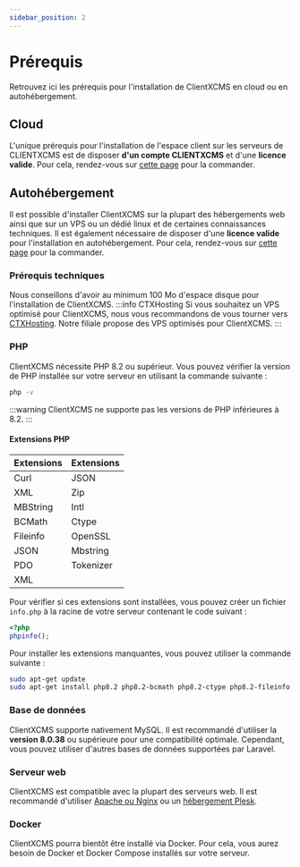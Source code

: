 ```yaml
---
sidebar_position: 2
---
```


# Prérequis
Retrouvez ici les prérequis pour l'installation de ClientXCMS en cloud ou en autohébergement.

## Cloud
L'unique prérequis pour l'installation de l'espace client sur les serveurs de CLIENTXCMS est de disposer **d'un compte CLIENTXCMS** et d'une **licence valide**. Pour cela, rendez-vous sur [cette page](https://clientxcms.com/pricing) pour la commander.

## Autohébergement
Il est possible d'installer ClientXCMS sur la plupart des hébergements web ainsi que sur un VPS ou un dédié linux et de certaines connaissances techniques. Il est également nécessaire de disposer d'une **licence valide** pour l'installation en autohébergement. Pour cela, rendez-vous sur [cette page](https://clientxcms.com/pricing) pour la commander.

### Prérequis techniques
Nous conseillons d'avoir au minimum 100 Mo d'espace disque pour l'installation de ClientXCMS.
:::info CTXHosting
Si vous souhaitez un VPS optimisé pour ClientXCMS, nous vous recommandons de vous tourner vers [CTXHosting](https://ctxhosting.fr). Notre filiale propose des VPS optimisés pour ClientXCMS.
:::
### PHP
ClientXCMS nécessite PHP 8.2 ou supérieur. Vous pouvez vérifier la version de PHP installée sur votre serveur en utilisant la commande suivante :
```bash
php -v
```
:::warning
ClientXCMS ne supporte pas les versions de PHP inférieures à 8.2.
:::
#### Extensions PHP
| Extensions | Extensions |
|------------|------------|
| Curl       | JSON       |
| XML        | Zip        |
| MBString   | Intl       |
| BCMath     | Ctype      |
| Fileinfo   | OpenSSL    |
| JSON       | Mbstring   |
| PDO        | Tokenizer  |
| XML        |            |


Pour vérifier si ces extensions sont installées, vous pouvez créer un fichier `info.php` à la racine de votre serveur contenant le code suivant :
```php
<?php
phpinfo();
```

Pour installer les extensions manquantes, vous pouvez utiliser la commande suivante :
```bash
sudo apt-get update
sudo apt-get install php8.2 php8.2-bcmath php8.2-ctype php8.2-fileinfo php8.2-json php8.2-mbstring php8.2-openssl php8.2-pdo php8.2-tokenizer php8.2-xml
```

### Base de données
ClientXCMS supporte nativement MySQL. Il est recommandé d'utiliser la **version 8.0.38** ou supérieure pour une compatibilité optimale. Cependant, vous pouvez utiliser d'autres bases de données supportées par Laravel.
### Serveur web
ClientXCMS est compatible avec la plupart des serveurs web. Il est recommandé d'utiliser [Apache ou Nginx](./selfhosted) ou un [hébergement Plesk](./plesk). 
### Docker
ClientXCMS pourra bientôt être installé via Docker. Pour cela, vous aurez besoin de Docker et Docker Compose installés sur votre serveur.
